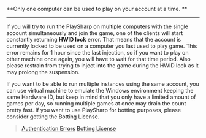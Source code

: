 **Only one computer can be used to play on your account at a time. **
***
If you will try to run the PlaySharp on multiple computers with the single account simultaneously and join the game, one of the clients will start constantly returning **HWID lock** error. That means that the account is currently locked to be used on a computer you last used to play game.
This error remains for 1 hour since the last injection, so if you want to play on other machine once again, you will have to wait for that time period. Also please restrain from trying to inject into the game during the HWID lock as it may prolong the suspension. 

If you want to be able to run multiple instances using the same account, you can use virtual machine to emulate the Windows environment keeping the same Hardware ID, but keep in mind that you only have a limited amount of games per day, so running multiple games at once may drain the count pretty fast. If you want to use PlaySharp for botting purposes, please consider getting the Botting License.

> [Authentication Errors](https://www.joduska.me/forum/index.php?app=infotickets&page=article&id=14#article)
[Botting License](https://www.joduska.me/forum/index.php?app=infotickets&page=article&id=7#article)
